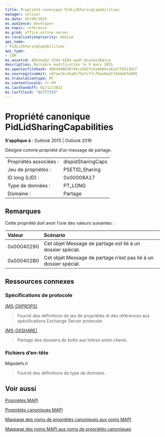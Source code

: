 ```yaml
---
title: Propriété canonique PidLidSharingCapabilities
manager: soliver
ms.date: 03/09/2015
ms.audience: Developer
ms.topic: reference
ms.prod: office-online-server
ms.localizationpriority: medium
api_name:
- PidLidSharingCapabilities
api_type:
- COM
ms.assetid: 86b3eab2-2594-4204-aedf-8ce2ee3b81ce
description: Dernière modification le 9 mars 2015
ms.openlocfilehash: 4084dd8930746ce5027c6a4069ca61eff8513b5f
ms.sourcegitcommit: c0fae34cd3a9c75a7cffcf9ae8e417ddde07a989
ms.translationtype: MT
ms.contentlocale: fr-FR
ms.lasthandoff: 02/12/2022
ms.locfileid: "62777333"
---
```

# <a name="pidlidsharingcapabilities-canonical-property"></a>Propriété canonique PidLidSharingCapabilities

  
  
**S’applique à** : Outlook 2013 | Outlook 2016 
  
Désigne comme propriété d’un message de partage.
  
|||
|:-----|:-----|
|Propriétés associées :  <br/> |dispidSharingCaps  <br/> |
|Jeu de propriétés :  <br/> |PSETID_Sharing  <br/> |
|ID long (LID) :  <br/> |0x00008A17  <br/> |
|Type de données :  <br/> |PT_LONG  <br/> |
|Domaine :  <br/> |Partage  <br/> |
   
## <a name="remarks"></a>Remarques

Cette propriété doit avoir l’une des valeurs suivantes :
  
|**Valeur**|**Scénario**|
|:-----|:-----|
|0x00040290  <br/> |Cet objet Message de partage est lié à un dossier spécial. |
|0x000402B0  <br/> |Cet objet Message de partage n’est pas lié à un dossier spécial. |
   
## <a name="related-resources"></a>Ressources connexes

### <a name="protocol-specifications"></a>Spécifications de protocole

[[MS-OXPROPS]](https://msdn.microsoft.com/library/f6ab1613-aefe-447d-a49c-18217230b148%28Office.15%29.aspx)
  
> Fournit des définitions de jeu de propriétés et des références aux spécifications Exchange Server protocole.
    
[[MS-OXSHARE]](https://msdn.microsoft.com/library/e4e5bd27-d5e0-43f9-a6ea-550876724f3d%28Office.15%29.aspx)
  
> Partage des dossiers de boîte aux lettres entre clients.
    
### <a name="header-files"></a>Fichiers d’en-tête

Mapidefs.h
  
> Fournit des définitions de type de données.
    
## <a name="see-also"></a>Voir aussi



[Propriétés MAPI](mapi-properties.md)
  
[Propriétés canoniques MAPI](mapi-canonical-properties.md)
  
[Mappage des noms de propriétés canoniques aux noms MAPI](mapping-canonical-property-names-to-mapi-names.md)
  
[Mappage des noms MAPI aux noms de propriétés canoniques](mapping-mapi-names-to-canonical-property-names.md)

